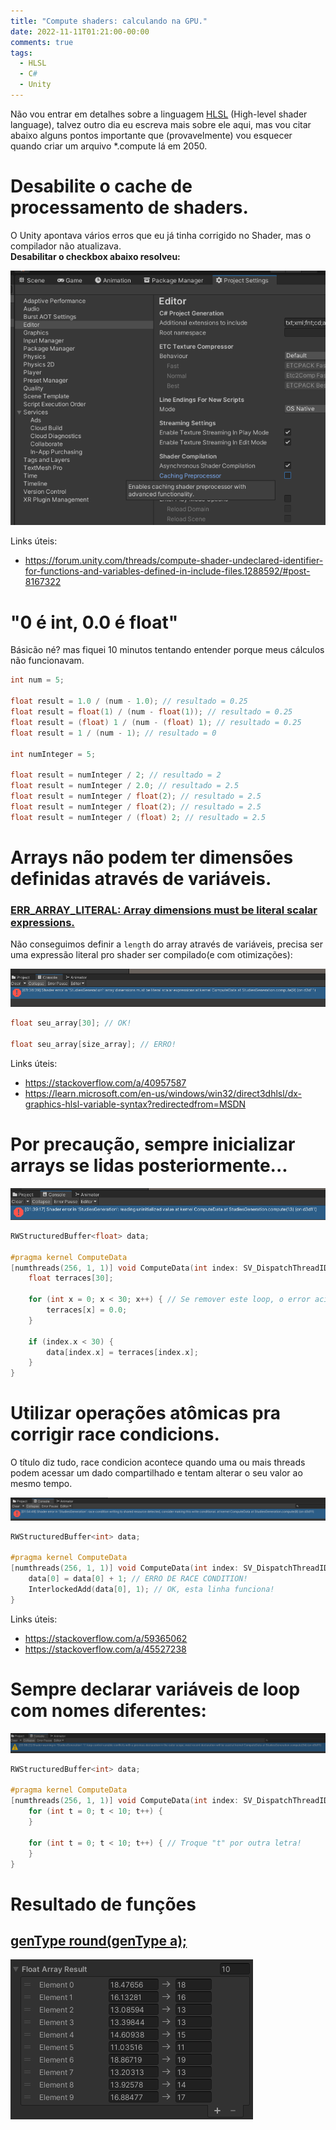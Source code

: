 ```yaml
---
title: "Compute shaders: calculando na GPU."
date: 2022-11-11T01:21:00-00:00
comments: true
tags:
  - HLSL
  - C#
  - Unity
---
```


Não vou entrar em detalhes sobre a linguagem [HLSL](https://learn.microsoft.com/en-us/windows/win32/direct3dhlsl/dx-graphics-hlsl) (High-level shader language), talvez outro dia eu escreva mais sobre ele aqui, mas vou citar abaixo alguns pontos importante que (provavelmente) vou esquecer quando criar um arquivo *.compute lá em 2050.

# Desabilite o cache de processamento de shaders.

O Unity apontava vários erros que eu já tinha corrigido no Shader, mas o compilador não atualizava.<br>
**Desabilitar o checkbox abaixo resolveu:**

![](2022-11-12-18-50-35.png)

Links úteis:
- https://forum.unity.com/threads/compute-shader-undeclared-identifier-for-functions-and-variables-defined-in-include-files.1288592/#post-8167322

# "0 é int, 0.0 é float"

Básicão né? mas fiquei 10 minutos tentando entender porque meus cálculos não funcionavam.<br>

```c
int num = 5;

float result = 1.0 / (num - 1.0); // resultado = 0.25
float result = float(1) / (num - float(1)); // resultado = 0.25
float result = (float) 1 / (num - (float) 1); // resultado = 0.25
float result = 1 / (num - 1); // resultado = 0

int numInteger = 5;

float result = numInteger / 2; // resultado = 2
float result = numInteger / 2.0; // resultado = 2.5
float result = numInteger / float(2); // resultado = 2.5
float result = numInteger / float(2); // resultado = 2.5
float result = numInteger / (float) 2; // resultado = 2.5
```

# Arrays não podem ter dimensões definidas através de variáveis.

### [ERR_ARRAY_LITERAL: Array dimensions must be literal scalar expressions.](https://learn.microsoft.com/en-us/windows/win32/direct3dhlsl/hlsl-errors-and-warnings)

Não conseguimos definir a `length` do array através de variáveis, precisa ser uma expressão literal pro shader ser compilado(e com otimizações):

![](2022-11-11-01-36-58.png)

```c
float seu_array[30]; // OK!

float seu_array[size_array]; // ERRO!
```

Links úteis:
- https://stackoverflow.com/a/40957587
- https://learn.microsoft.com/en-us/windows/win32/direct3dhlsl/dx-graphics-hlsl-variable-syntax?redirectedfrom=MSDN

# Por precaução, sempre inicializar arrays se lidas posteriormente...

![](2022-11-11-01-45-06.png)

```c
RWStructuredBuffer<float> data;

#pragma kernel ComputeData
[numthreads(256, 1, 1)] void ComputeData(int index: SV_DispatchThreadID) {
    float terraces[30];

    for (int x = 0; x < 30; x++) { // Se remover este loop, o error acima é acionado.
        terraces[x] = 0.0;
    }

    if (index.x < 30) {
        data[index.x] = terraces[index.x];
    }
}
```

# Utilizar operações atômicas pra corrigir race condicions.

O título diz tudo, race condicion acontece quando uma ou mais threads podem acessar um dado compartilhado e tentam alterar o seu valor ao mesmo tempo.

![](2022-11-11-01-55-02.png)

```c
RWStructuredBuffer<int> data;

#pragma kernel ComputeData
[numthreads(256, 1, 1)] void ComputeData(int index: SV_DispatchThreadID) {
	data[0] = data[0] + 1; // ERRO DE RACE CONDITION!
	InterlockedAdd(data[0], 1); // OK, esta linha funciona!
}
```

Links úteis:
- https://stackoverflow.com/a/59365062
- https://stackoverflow.com/a/45527238

# Sempre declarar variáveis de loop com nomes diferentes:

![](2022-11-11-20-39-24.png)

```c
RWStructuredBuffer<int> data;

#pragma kernel ComputeData
[numthreads(256, 1, 1)] void ComputeData(int index: SV_DispatchThreadID) {
	for (int t = 0; t < 10; t++) {
	}

	for (int t = 0; t < 10; t++) { // Troque "t" por outra letra!
	}
}
```

# Resultado de funções

## [genType round(genType a);](https://developer.download.nvidia.com/cg/round.html)

![](2022-11-11-20-47-01.png)